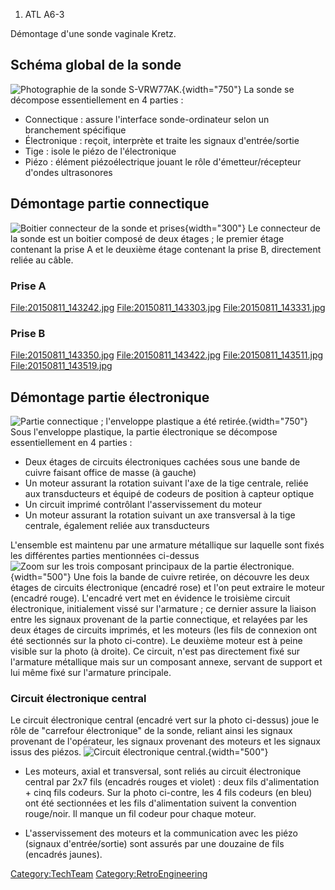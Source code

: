 1.  ATL A6-3

Démontage d'une sonde vaginale Kretz.

Schéma global de la sonde
-------------------------

![Photographie de la sonde
S-VRW77AK.](schéma1.png "fig:Photographie de la sonde S-VRW77AK."){width="750"}
La sonde se décompose essentiellement en 4 parties :

-   Connectique : assure l'interface sonde-ordinateur selon un
    branchement spécifique
-   Électronique : reçoit, interprète et traite les signaux
    d'entrée/sortie
-   Tige : isole le piézo de l'électronique
-   Piézo : élément piézoélectrique jouant le rôle d'émetteur/récepteur
    d'ondes ultrasonores

Démontage partie connectique
----------------------------

![Boitier connecteur de la sonde et
prises](image1.png "fig:Boitier connecteur de la sonde et prises"){width="300"}
Le connecteur de la sonde est un boitier composé de deux étages ; le
premier étage contenant la prise A et le deuxième étage contenant la
prise B, directement reliée au câble.

### Prise A

<File:20150811_143242.jpg> <File:20150811_143303.jpg>
<File:20150811_143331.jpg>

### Prise B

<File:20150811_143350.jpg> <File:20150811_143422.jpg>
<File:20150811_143511.jpg> <File:20150811_143519.jpg>

Démontage partie électronique
-----------------------------

![Partie connectique ; l'enveloppe plastique a été
retirée.](electronique.png "fig:Partie connectique ; l'enveloppe plastique a été retirée."){width="750"}
Sous l'enveloppe plastique, la partie électronique se décompose
essentiellement en 4 parties :

-   Deux étages de circuits électroniques cachées sous une bande de
    cuivre faisant office de masse (à gauche)
-   Un moteur assurant la rotation suivant l'axe de la tige centrale,
    reliée aux transducteurs et équipé de codeurs de position à capteur
    optique
-   Un circuit imprimé contrôlant l'asservissement du moteur
-   Un moteur assurant la rotation suivant un axe transversal à la tige
    centrale, également reliée aux transducteurs

L'ensemble est maintenu par une armature métallique sur laquelle sont
fixés les différentes parties mentionnées ci-dessus ![Zoom sur les trois
composant principaux de la partie
électronique.](elec1.png "fig:Zoom sur les trois composant principaux de la partie électronique."){width="500"}
Une fois la bande de cuivre retirée, on découvre les deux étages de
circuits électronique (encadré rose) et l'on peut extraire le moteur
(encadré rouge). L'encadré vert met en évidence le troisième circuit
électronique, initialement vissé sur l'armature ; ce dernier assure la
liaison entre les signaux provenant de la partie connectique, et
relayées par les deux étages de circuits imprimés, et les moteurs (les
fils de connexion ont été sectionnés sur la photo ci-contre). Le
deuxième moteur est à peine visible sur la photo (à droite). Ce circuit,
n'est pas directement fixé sur l'armature métallique mais sur un
composant annexe, servant de support et lui même fixé sur l'armature
principale.

### Circuit électronique central

Le circuit électronique central (encadré vert sur la photo ci-dessus)
joue le rôle de "carrefour électronique" de la sonde, reliant ainsi les
signaux provenant de l'opérateur, les signaux provenant des moteurs et
les signaux issus des piézos. ![Circuit électronique
central.](cirele.png "fig:Circuit électronique central."){width="500"}

-   Les moteurs, axial et transversal, sont reliés au circuit
    électronique central par 2x7 fils (encadrés rouges et violet) : deux
    fils d'alimentation + cinq fils codeurs. Sur la photo ci-contre, les
    4 fils codeurs (en bleu) ont été sectionnées et les fils
    d'alimentation suivent la convention rouge/noir. Il manque un fil
    codeur pour chaque moteur.

<!-- -->

-   L'asservissement des moteurs et la communication avec les piézo
    (signaux d'entrée/sortie) sont assurés par une douzaine de fils
    (encadrés jaunes).

<Category:TechTeam> <Category:RetroEngineering>
